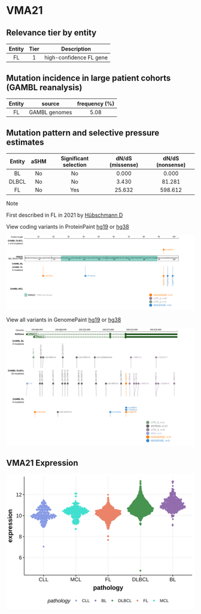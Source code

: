 # VMA21

## Relevance tier by entity

|Entity|Tier|Description            |
|:------:|:----:|-----------------------|
|FL    |1   |high-confidence FL gene|

## Mutation incidence in large patient cohorts (GAMBL reanalysis)

|Entity|source       |frequency (%)|
|:------:|:-------------:|:-------------:|
|FL    |GAMBL genomes|5.08         |

## Mutation pattern and selective pressure estimates

|Entity|aSHM|Significant selection|dN/dS (missense)|dN/dS (nonsense)|
|:------:|:----:|:---------------------:|:----------------:|:----------------:|
|BL    |No  |No                   | 0.000          |  0.000         |
|DLBCL |No  |No                   | 3.430          | 81.281         |
|FL    |No  |Yes                  |25.632          |598.612         |


> [!NOTE]
> First described in FL in 2021 by [Hübschmann D](https://pubmed.ncbi.nlm.nih.gov/33953289)


View coding variants in ProteinPaint [hg19](https://morinlab.github.io/LLMPP/GAMBL/VMA21_protein.html)  or [hg38](https://morinlab.github.io/LLMPP/GAMBL/VMA21_protein_hg38.html)

![image](images/proteinpaint/VMA21_NM_001017980.svg)

View all variants in GenomePaint [hg19](https://morinlab.github.io/LLMPP/GAMBL/VMA21.html)  or [hg38](https://morinlab.github.io/LLMPP/GAMBL/VMA21_hg38.html)

![image](images/proteinpaint/VMA21.svg)
## VMA21 Expression
![image](images/gene_expression/VMA21_by_pathology.svg)
